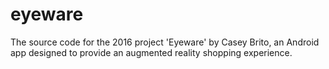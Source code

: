 # eyeware
The source code for the 2016 project 'Eyeware' by Casey Brito, an Android app designed to provide an augmented reality shopping experience.
